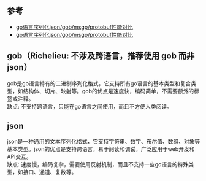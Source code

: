 ## 参考
- [go语言序列化json/gob/msgp/protobuf性能对比](https://zhuanlan.zhihu.com/p/409435090)
- [go语言序列化json/gob/msgp/protobuf性能对比](https://www.cnblogs.com/zhangchaoyang/p/15256978.html)

## gob（Richelieu: 不涉及跨语言，推荐使用 gob 而非 json）
gob是go语言特有的二进制序列化格式，它支持所有go语言的基本类型和复合类型，如结构体、切片、映射等。gob的优点是速度快，编码简单，不需要额外的标签或注释。  
缺点: 不支持跨语言，只能在go语言之间使用，而且不方便人类阅读。

## json
json是一种通用的文本序列化格式，它支持字符串、数字、布尔值、数组、对象等基本类型。json的优点是支持跨语言，易于阅读和调试，广泛应用于web开发和API交互。  
缺点: 速度慢，编码复杂，需要使用反射机制，而且不支持一些go语言的特殊类型，如接口、通道、复数等。  


